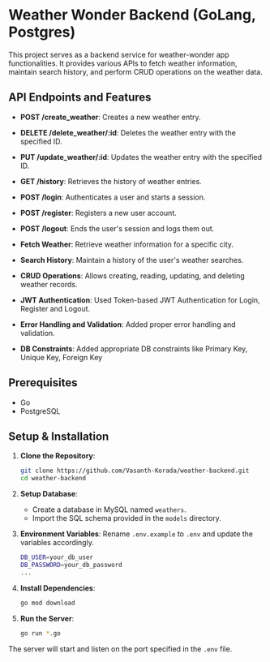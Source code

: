 # Weather Wonder Backend (GoLang, Postgres)

This project serves as a backend service for weather-wonder app functionalities. It provides various APIs to fetch weather information, maintain search history, and perform CRUD operations on the weather data.

## API Endpoints and Features

- **POST /create_weather**: Creates a new weather entry.
- **DELETE /delete_weather/:id**: Deletes the weather entry with the specified ID.
- **PUT /update_weather/:id**: Updates the weather entry with the specified ID.
- **GET /history**: Retrieves the history of weather entries.
- **POST /login**: Authenticates a user and starts a session.
- **POST /register**: Registers a new user account.
- **POST /logout**: Ends the user's session and logs them out.

- **Fetch Weather**: Retrieve weather information for a specific city.
- **Search History**: Maintain a history of the user's weather searches.
- **CRUD Operations**: Allows creating, reading, updating, and deleting weather records.
- **JWT Authentication**: Used Token-based JWT Authentication for Login, Register and Logout.
- **Error Handling and Validation**: Added proper error handling and validation.
- **DB Constraints**: Added appropriate DB constraints like Primary Key, Unique Key, Foreign Key

## Prerequisites

- Go 
- PostgreSQL

## Setup & Installation

1. **Clone the Repository**:
    ```bash
    git clone https://github.com/Vasanth-Korada/weather-backend.git
    cd weather-backend
    ```

2. **Setup Database**:
    - Create a database in MySQL named `weathers`.
    - Import the SQL schema provided in the `models` directory.

3. **Environment Variables**: 
    Rename `.env.example` to `.env` and update the variables accordingly.
    ```bash
    DB_USER=your_db_user
    DB_PASSWORD=your_db_password
    ...
    ```

4. **Install Dependencies**:
    ```bash
    go mod download
    ```

5. **Run the Server**:
    ```bash
    go run *.go
    ```

The server will start and listen on the port specified in the `.env` file.
